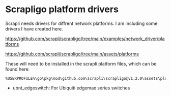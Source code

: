 Scrapligo platform drivers
=================
Scrapli needs drivers for diffrent network platforms. I am including some drivers I have created here.

https://github.com/scrapli/scrapligo/tree/main/examples/network_driver/platforms

https://github.com/scrapli/scrapligo/tree/main/assets/platforms 

These will need to be installed in the scrapli platform files, which can be found here:

```
%USERPROFILE%\go\pkg\mod\github.com\scrapli\scrapligo@v1.2.0\assets\platforms\
```

* ubnt_edgeswitch: For Ubiquiti edgemax series switches

